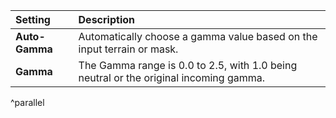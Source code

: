 | Setting        | Description                                                                           |
| :------------- | :------------------------------------------------------------------------------------ |
| **Auto-Gamma** | Automatically choose a gamma value based on the input terrain or mask.    |
| **Gamma**      | The Gamma range is 0.0 to 2.5, with 1.0 being neutral or the original incoming gamma. |
^parallel